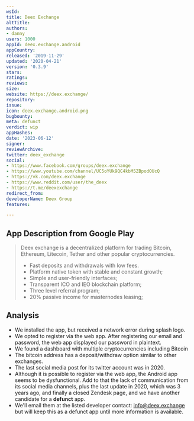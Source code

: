 ```yaml
---
wsId: 
title: Deex Exchange
altTitle: 
authors:
- danny
users: 1000
appId: deex.exchange.android
appCountry: 
released: '2019-11-29'
updated: '2020-04-21'
version: '0.3.9'
stars: 
ratings: 
reviews: 
size: 
website: https://deex.exchange/
repository: 
issue: 
icon: deex.exchange.android.png
bugbounty: 
meta: defunct
verdict: wip
appHashes: 
date: '2023-06-12'
signer: 
reviewArchive: 
twitter: deex_exchange
social:
- https://www.facebook.com/groups/deex.exchange
- https://www.youtube.com/channel/UC5oYUk9QC4kbM5ZBpodOUcQ
- https://vk.com/deex.exchange
- https://www.reddit.com/user/the_deex
- https://t.me/deexexchange
redirect_from: 
developerName: Deex Group
features: 

---
```


## App Description from Google Play

> Deex exchange is a decentralized platform for trading Bitcoin, Ethereum, Litecoin, Tether and other popular cryptocurrencies.
>
> - Fast deposits and withdrawals with low fees.
> - Platform native token with stable and constant growth;
> - Simple and user-friendly interfaces;
> - Transparent ICO and IEO blockchain platform;
> - Three level referral program;
> - 20% passive income for masternodes leasing;

## Analysis

- We installed the app, but received a network error during splash logo.
- We opted to register via the web app. After registering our email and password, the web app displayed our password in plaintext.
- We found a dashboard with multiple cryptocurrencies including Bitcoin
- The bitcoin address has a deposit/withdraw option similar to other exchanges.
- The last social media post for its twitter account was in 2020.
- Although it is possible to register via the web app, the Android app seems to be dysfunctional. Add to that the lack of communication from its social media channels, plus the last update in 2020, which was 3 years ago, and finally a closed Zendesk page, and we have another candidate for a **defunct** app.
- We'll email them at the listed developer contact: info@deex.exchange but will keep this as a defunct app until more information is available.
